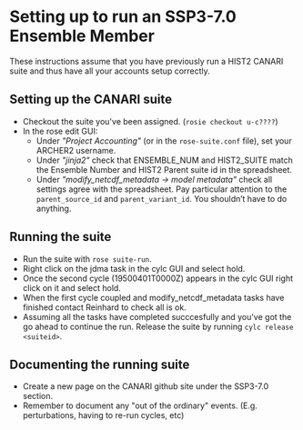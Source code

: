 # Setting up to run an SSP3-7.0 Ensemble Member

These instructions assume that you have previously run a HIST2 CANARI suite and thus have all your accounts setup correctly.

## Setting up the CANARI suite

* Checkout the suite you've been assigned.  (`rosie checkout u-c????`)
* In the rose edit GUI:
  * Under *"Project Accounting"* (or in the `rose-suite.conf` file), set your ARCHER2 username.
  * Under *"jinja2"* check that ENSEMBLE_NUM and HIST2_SUITE match the Ensemble Number and HIST2 Parent suite id in the spreadsheet.
  * Under *"modify_netcdf_metadata -> model metadata"* check all settings agree with the spreadsheet. Pay particular attention to the `parent_source_id` and `parent_variant_id`. You shouldn’t have to do anything.

## Running the suite

* Run the suite with `rose suite-run`.
* Right click on the jdma task in the cylc GUI and select hold.
* Once the second cycle (19500401T0000Z) appears in the cylc GUI right click on it and select hold.
* When the first cycle coupled and modify_netcdf_metadata tasks have finished contact Reinhard to check all is ok.
* Assuming all the tasks have completed succcesfully and you've got the go ahead to continue the run. Release the suite by running `cylc release <suiteid>`.
 
## Documenting the running suite

* Create a new page on the CANARI github site under the SSP3-7.0 section.
* Remember to document any "out of the ordinary" events. (E.g. perturbations, having to re-run cycles, etc)
